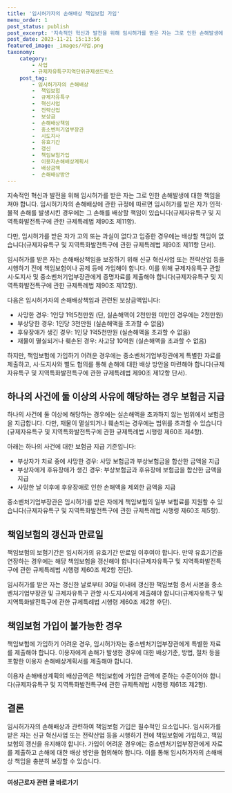 ```yaml
---
title: '임시허가자의 손해배상 책임보험 가입'
menu_order: 1
post_status: publish
post_excerpt: '지속적인 혁신과 발전을 위해 임시허가를 받은 자는 그로 인한 손해발생에 대한 책임을 져야 합니다. 임시허가자의 손해배상에 관한 규정에 따르면 임시허가를 받은 자가 인적 물적 손해를 발생시킨 경우에는 그 손해를 배상할 책임이 있습니다 규제자유특구 및 지역특화발전특구에 관한 규제특례법 제90조 제11항 .'
post_date: 2023-11-21 15:13:56
featured_image: _images/사업.png
taxonomy:
    category:
        - 사업
        - 규제자유특구지역단위규제샌드박스
    post_tag:
        - 임시허가자의 손해배상
        -  책임보험
        -  규제자유특구
        -  혁신사업
        -  전략산업
        -  보상금
        -  손해배상책임
        -  중소벤처기업부장관
        -  시도지사
        -  유효기간
        -  갱신
        -  책임보험가입
        -  이용자손해배상계획서
        -  배상금액
        -  손해배상방안
---
```



지속적인 혁신과 발전을 위해 임시허가를 받은 자는 그로 인한 손해발생에 대한 책임을 져야 합니다. 임시허가자의 손해배상에 관한 규정에 따르면 임시허가를 받은 자가 인적·물적 손해를 발생시킨 경우에는 그 손해를 배상할 책임이 있습니다(규제자유특구 및 지역특화발전특구에 관한 규제특례법 제90조 제11항).

다만, 임시허가를 받은 자가 고의 또는 과실이 없다고 입증한 경우에는 배상할 책임이 없습니다(규제자유특구 및 지역특화발전특구에 관한 규제특례법 제90조 제11항 단서).

임시허가를 받은 자는 손해배상책임을 보장하기 위해 신규 혁신사업 또는 전략산업 등을 시행하기 전에 책임보험이나 공제 등에 가입해야 합니다. 이를 위해 규제자유특구 관할 시·도지사 및 중소벤처기업부장관에게 증명자료를 제출해야 합니다(규제자유특구 및 지역특화발전특구에 관한 규제특례법 제90조 제12항).

다음은 임시허가자의 손해배상책임과 관련된 보상금액입니다:
- 사망한 경우: 1인당 1억5천만원 (단, 실손해액이 2천만원 미만인 경우에는 2천만원)
- 부상당한 경우: 1인당 3천만원 (실손해액을 초과할 수 없음)
- 후유장애가 생긴 경우: 1인당 1억5천만원 (실손해액을 초과할 수 없음)
- 재물이 멸실되거나 훼손된 경우: 사고당 10억원 (실손해액을 초과할 수 없음)

하지만, 책임보험에 가입하기 어려운 경우에는 중소벤처기업부장관에게 특별한 자료를 제출하고, 시·도지사와 별도 협의를 통해 손해에 대한 배상 방안을 마련해야 합니다(규제자유특구 및 지역특화발전특구에 관한 규제특례법 제90조 제12항 단서).

## 하나의 사건에 둘 이상의 사유에 해당하는 경우 보험금 지급

하나의 사건에 둘 이상에 해당하는 경우에는 실손해액을 초과하지 않는 범위에서 보험금을 지급합니다. 다만, 재물이 멸실되거나 훼손되는 경우에는 범위를 초과할 수 있습니다(규제자유특구 및 지역특화발전특구에 관한 규제특례법 시행령 제60조 제4항).

아래는 하나의 사건에 대한 보험금 지급 기준입니다:
- 부상자가 치료 중에 사망한 경우: 사망 보험금과 부상보험금을 합산한 금액을 지급
- 부상자에게 후유장애가 생긴 경우: 부상보험금과 후유장애 보험금을 합산한 금액을 지급
- 사망한 날 이후에 후유장애로 인한 손해액을 제외한 금액을 지급

중소벤처기업부장관은 임시허가를 받은 자에게 책임보험의 일부 보험료를 지원할 수 있습니다(규제자유특구 및 지역특화발전특구에 관한 규제특례법 시행령 제60조 제5항).

## 책임보험의 갱신과 만료일

책임보험의 보험기간은 임시허가의 유효기간 만료일 이후여야 합니다. 만약 유효기간을 연장하는 경우에는 해당 책임보험을 갱신해야 합니다(규제자유특구 및 지역특화발전특구에 관한 규제특례법 시행령 제60조 제2항 전단).

임시허가를 받은 자는 갱신한 날로부터 30일 이내에 갱신한 책임보험 증서 사본을 중소벤처기업부장관 및 규제자유특구 관할 시·도지사에게 제출해야 합니다(규제자유특구 및 지역특화발전특구에 관한 규제특례법 시행령 제60조 제2항 후단).

## 책임보험 가입이 불가능한 경우

책임보험에 가입하기 어려운 경우, 임시허가자는 중소벤처기업부장관에게 특별한 자료를 제출해야 합니다. 이용자에게 손해가 발생한 경우에 대한 배상기준, 방법, 절차 등을 포함한 이용자 손해배상계획서를 제출해야 합니다.

이용자 손해배상계획의 배상금액은 책임보험에 가입한 금액에 준하는 수준이어야 합니다(규제자유특구 및 지역특화발전특구에 관한 규제특례법 시행령 제61조 제2항).

## 결론

임시허가자의 손해배상과 관련하여 책임보험 가입은 필수적인 요소입니다. 임시허가를 받은 자는 신규 혁신사업 또는 전략산업 등을 시행하기 전에 책임보험에 가입하고, 책임보험의 갱신을 유지해야 합니다. 가입이 어려운 경우에는 중소벤처기업부장관에게 자료를 제출하고 손해에 대한 배상 방안을 협의해야 합니다. 이를 통해 임시허가자의 손해배상 책임을 충분히 보장할 수 있습니다.
<!-- wp:separator -->
<hr class="wp-block-separator has-alpha-channel-opacity"/>
<!-- /wp:separator -->

<!-- wp:group {"backgroundColor":"base","layout":{"type":"constrained"}} -->
<div class="wp-block-group has-base-background-color has-background"><!-- wp:paragraph {"align":"center","fontSize":"medium"} -->
<p class="has-text-align-center has-large-font-size"><strong>여성근로자 관련 글 바로가기</strong></p>
<!-- /wp:paragraph -->


<!-- wp:latest-posts
{"categories":[{"id":10991,"count":19,"description":"","link":"https://uknowlaw.com/category/%ec%97%ac%ec%84%b1%ea%b7%bc%eb%a1%9c%ec%9e%90/","name":"여성근로자","slug":"여성근로자","taxonomy":"category","parent":0,"meta":[],"_links":{"self":[{"href":"https://uknowlaw.com/wp-json/wp/v2/categories/10991"}],"collection":[{"href":"https://uknowlaw.com/wp-json/wp/v2/categories"}],"about":[{"href":"https://uknowlaw.com/wp-json/wp/v2/taxonomies/category"}],"wp:post_type":[{"href":"https://uknowlaw.com/wp-json/wp/v2/posts?categories=10991"}],"curies":[{"name":"wp","href":"https://api.w.org/{rel}","templated":true}]}}],"postsToShow":100,"excerptLength":28,"postLayout":"grid","columns":2,"featuredImageAlign":"left","featuredImageSizeSlug":"large","fontSize":"small"} /--></div>
<!-- /wp:group -->